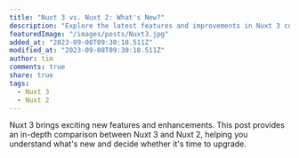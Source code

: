 ```yaml
---
title: "Nuxt 3 vs. Nuxt 2: What's New?"
description: "Explore the latest features and improvements in Nuxt 3 compared to its predecessor, Nuxt 2."
featuredImage: "/images/posts/Nuxt3.jpg"
added_at: "2023-09-08T09:30:18.511Z"
modified_at: "2023-09-08T09:30:18.511Z"
author: tim
comments: true
share: true
tags:
  - Nuxt 3
  - Nuxt 2
---
```


Nuxt 3 brings exciting new features and enhancements. This post provides an in-depth comparison between Nuxt 3 and Nuxt 2, helping you understand what's new and decide whether it's time to upgrade.
